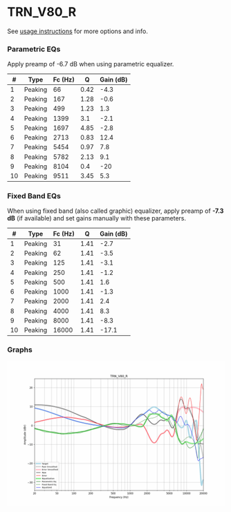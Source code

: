 # TRN_V80_R
See [usage instructions](https://github.com/jaakkopasanen/AutoEq#usage) for more options and info.

### Parametric EQs
Apply preamp of -6.7 dB when using parametric equalizer.

|   # | Type    |   Fc (Hz) |    Q |   Gain (dB) |
|-----|---------|-----------|------|-------------|
|   1 | Peaking |        66 | 0.42 |        -4.3 |
|   2 | Peaking |       167 | 1.28 |        -0.6 |
|   3 | Peaking |       499 | 1.23 |         1.3 |
|   4 | Peaking |      1399 | 3.1  |        -2.1 |
|   5 | Peaking |      1697 | 4.85 |        -2.8 |
|   6 | Peaking |      2713 | 0.83 |        12.4 |
|   7 | Peaking |      5454 | 0.97 |         7.8 |
|   8 | Peaking |      5782 | 2.13 |         9.1 |
|   9 | Peaking |      8104 | 0.4  |       -20   |
|  10 | Peaking |      9511 | 3.45 |         5.3 |

### Fixed Band EQs
When using fixed band (also called graphic) equalizer, apply preamp of **-7.3 dB** (if available) and set gains manually with these parameters.

|   # | Type    |   Fc (Hz) |    Q |   Gain (dB) |
|-----|---------|-----------|------|-------------|
|   1 | Peaking |        31 | 1.41 |        -2.7 |
|   2 | Peaking |        62 | 1.41 |        -3.5 |
|   3 | Peaking |       125 | 1.41 |        -3.1 |
|   4 | Peaking |       250 | 1.41 |        -1.2 |
|   5 | Peaking |       500 | 1.41 |         1.6 |
|   6 | Peaking |      1000 | 1.41 |        -1.3 |
|   7 | Peaking |      2000 | 1.41 |         2.4 |
|   8 | Peaking |      4000 | 1.41 |         8.3 |
|   9 | Peaking |      8000 | 1.41 |        -8.3 |
|  10 | Peaking |     16000 | 1.41 |       -17.1 |

### Graphs
![](./TRN_V80_R.png)
